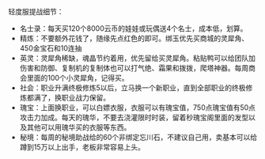 轻度服提战细节：
- 名士录：每天买120个8000云币的娃娃或玩偶送4个名士，成本低，划算。
- 精炼：不要额外花钱了，随缘先点红色的即可。绑玉优先买商城的灵犀角、450金宝石和10连抽
- 英灵：灵犀角稀缺，魂晶节约着用，优先留给买灵犀角。粘贴鸭可以给团队加伤害和防御、复制机的复制体也可以打气绝、霜果和拨拨，爬塔神器。每周商会里面的100个小灵犀角，记得买。
- 社会：职业升满终极修炼5以后，立马换一个新职业，直到全部职业的终极修炼都满了，换职业战力保留。
- 瑰宝：上面换职业，可以白嫖衣服，衣服可以有瑰宝值，750点瑰宝值有50点攻击力加成。每天的瑰华，不要去浇灌限时时装，留着秒瑰宝阁里面的发型以及其他可以用瑰华买的衣服等东西。
- 秘境：每周的秘境助战给的60个非绑定忘川石，不建议自己用，卖基本可以给蹲到15万以上出手，老板非常容易上头。